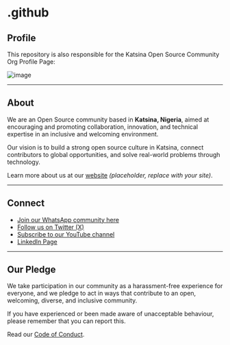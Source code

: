 # .github

## Profile

This repository is also responsible for the Katsina Open Source Community Org Profile Page:

![image](https://github.com/KatsinaOpenSource/.github/assets/banner.png)

---

## About

We are an Open Source community based in **Katsina, Nigeria**, aimed at encouraging and promoting collaboration, innovation, and technical expertise in an inclusive and welcoming environment.  

Our vision is to build a strong open source culture in Katsina, connect contributors to global opportunities, and solve real-world problems through technology.  

Learn more about us at our [website](https://kosc.dev) _(placeholder, replace with your site)_.

---

## Connect

- [Join our WhatsApp community here](https://chat.whatsapp.com/FNGtSHom6IABp0RQu8IVCB?mode=ems_copy_c)  
- [Follow us on Twitter (X)](https://twitter.com/KatsinaOSS)  
- [Subscribe to our YouTube channel](https://youtube.com/@KatsinaOSS)  
- [LinkedIn Page](https://linkedin.com/company/katsinaopensource)  

---

## Our Pledge

We take participation in our community as a harassment-free experience for everyone, and we pledge to act in ways that contribute to an open, welcoming, diverse, and inclusive community.  

If you have experienced or been made aware of unacceptable behaviour, please remember that you can report this.  

Read our [Code of Conduct](https://github.com/KatsinaOpenSource/.github/blob/main/CODE_OF_CONDUCT.md).  
